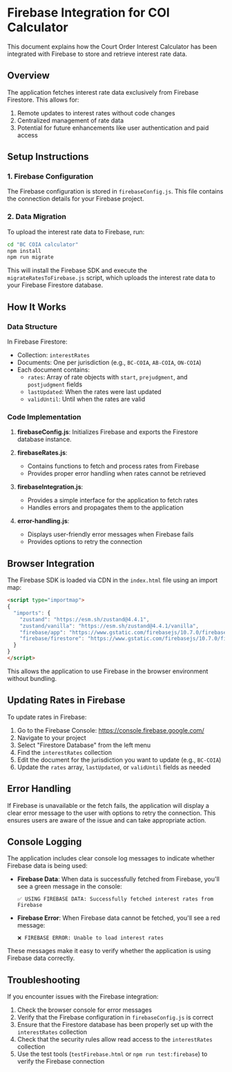 # Firebase Integration for COI Calculator

This document explains how the Court Order Interest Calculator has been integrated with Firebase to store and retrieve interest rate data.

## Overview

The application fetches interest rate data exclusively from Firebase Firestore. This allows for:

1. Remote updates to interest rates without code changes
2. Centralized management of rate data
3. Potential for future enhancements like user authentication and paid access

## Setup Instructions

### 1. Firebase Configuration

The Firebase configuration is stored in `firebaseConfig.js`. This file contains the connection details for your Firebase project.

### 2. Data Migration

To upload the interest rate data to Firebase, run:

```bash
cd "BC COIA calculator"
npm install
npm run migrate
```

This will install the Firebase SDK and execute the `migrateRatesToFirebase.js` script, which uploads the interest rate data to your Firebase Firestore database.

## How It Works

### Data Structure

In Firebase Firestore:
- Collection: `interestRates`
- Documents: One per jurisdiction (e.g., `BC-COIA`, `AB-COIA`, `ON-COIA`)
- Each document contains:
  - `rates`: Array of rate objects with `start`, `prejudgment`, and `postjudgment` fields
  - `lastUpdated`: When the rates were last updated
  - `validUntil`: Until when the rates are valid

### Code Implementation

1. **firebaseConfig.js**: Initializes Firebase and exports the Firestore database instance.

2. **firebaseRates.js**: 
   - Contains functions to fetch and process rates from Firebase
   - Provides proper error handling when rates cannot be retrieved

3. **firebaseIntegration.js**:
   - Provides a simple interface for the application to fetch rates
   - Handles errors and propagates them to the application

4. **error-handling.js**:
   - Displays user-friendly error messages when Firebase fails
   - Provides options to retry the connection

## Browser Integration

The Firebase SDK is loaded via CDN in the `index.html` file using an import map:

```html
<script type="importmap">
{
  "imports": {
    "zustand": "https://esm.sh/zustand@4.4.1",
    "zustand/vanilla": "https://esm.sh/zustand@4.4.1/vanilla",
    "firebase/app": "https://www.gstatic.com/firebasejs/10.7.0/firebase-app.js",
    "firebase/firestore": "https://www.gstatic.com/firebasejs/10.7.0/firebase-firestore.js"
  }
}
</script>
```

This allows the application to use Firebase in the browser environment without bundling.

## Updating Rates in Firebase

To update rates in Firebase:

1. Go to the Firebase Console: https://console.firebase.google.com/
2. Navigate to your project
3. Select "Firestore Database" from the left menu
4. Find the `interestRates` collection
5. Edit the document for the jurisdiction you want to update (e.g., `BC-COIA`)
6. Update the `rates` array, `lastUpdated`, or `validUntil` fields as needed

## Error Handling

If Firebase is unavailable or the fetch fails, the application will display a clear error message to the user with options to retry the connection. This ensures users are aware of the issue and can take appropriate action.

## Console Logging

The application includes clear console log messages to indicate whether Firebase data is being used:

- **Firebase Data**: When data is successfully fetched from Firebase, you'll see a green message in the console:
  ```
  ✅ USING FIREBASE DATA: Successfully fetched interest rates from Firebase
  ```

- **Firebase Error**: When Firebase data cannot be fetched, you'll see a red message:
  ```
  ❌ FIREBASE ERROR: Unable to load interest rates
  ```

These messages make it easy to verify whether the application is using Firebase data correctly.

## Troubleshooting

If you encounter issues with the Firebase integration:

1. Check the browser console for error messages
2. Verify that the Firebase configuration in `firebaseConfig.js` is correct
3. Ensure that the Firestore database has been properly set up with the `interestRates` collection
4. Check that the security rules allow read access to the `interestRates` collection
5. Use the test tools (`testFirebase.html` or `npm run test:firebase`) to verify the Firebase connection
